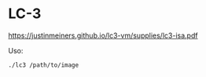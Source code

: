 # LC-3

https://justinmeiners.github.io/lc3-vm/supplies/lc3-isa.pdf

Uso:

  `./lc3 /path/to/image`
